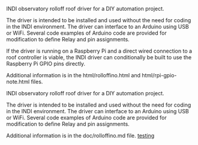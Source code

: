 INDI observatory rolloff roof driver for a DIY automation project.

The driver is intended to be installed and used without the need
for coding in the INDI environment. The driver can interface to
an Arduino using USB or WiFi. Several code examples of Arduino
code are provided for modification to define Relay and pin
assignments.

If the driver is running on a Raspberry Pi and a direct wired
connection to a roof controller is viable, the INDI driver can
conditionally be built to use the Raspberry Pi GPIO pins directly.

Additional information is in the html/rolloffino.html and
html/rpi-gpio-note.html files.

INDI observatory rolloff roof driver for a DIY automation project.

The driver is intended to be installed and used without the need
for coding in the INDI environment. The driver can interface to
an Arduino using USB or WiFi. Several code examples of Arduino
code are provided for modification to define Relay and pin
assignments.

Additional information is in the doc/rolloffino.md file.
[testing](https://github.com/wotalota/indi-3rdparty/indi-rolloffino/doc/rolloffino.html)
